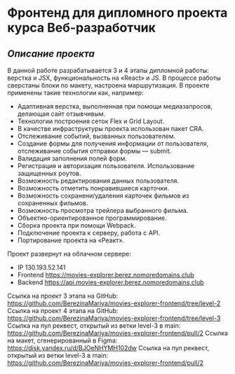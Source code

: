 # Фронтенд для дипломного проекта курса Веб-разработчик
## _Описание проекта_  
В данной работе разрабатывается 3 и 4 этапы дипломной работы: верстка и JSX, функциональность на «React» и JS.
В процессе работы сверстаны блоки по макету, настроена маршрутизация.
В проекте применены такие технологии как, например:  
* Адаптивная верстка, выполненная при помощи медиазапросов, делающая сайт отзывчивым.  
* Технологии построения сеток Flex и Grid Layout.
* В качестве инфраструктуры проекта использован пакет CRA.
* Отслеживание событий, вызванных пользователем.
* Создание формы для получения информации от пользователя, отслеживание события отправки формы — submit.
* Валидация заполнения полей форм.
* Регистрация и авторизация пользователя. Использование защищенных роутов.
* Возможность редактирования данных пользователя.
* Возможность отметить понравившиеся карточки.
* Возможность сохранени/удаления карточек фильмов из сохраненных фильмов.
* Возможность просмотра трейлера выбранного фильма.
* Объектно-ориентированное программирование.
* Сборка проекта при помощи Webpack.
* Подключение проекта к серверу, работа с API.
* Портирование проекта на «Реакт».

Проект развернут на облачном сервере:
* IP 130.193.52.141
* Frontend https://movies-explorer.berez.nomoredomains.club
* Backend https://api.movies-explorer.berez.nomoredomains.club


Ссылка на проект 3 этапа на GitHub: https://github.com/BerezinaMariya/movies-explorer-frontend/tree/level-2
Ссылка на проект 4 этапа на GitHub: https://github.com/BerezinaMariya/movies-explorer-frontend/tree/level-3
Ссылка на пул реквест, открытый из ветки level-3 в main: https://github.com/BerezinaMariya/movies-explorer-frontend/pull/2
Ссылка на макет, сгенерированный в Figma: https://disk.yandex.ru/d/BJOeNHYMH102dw
Ссылка на пул реквест, открытый из ветки level-3 в main: https://github.com/BerezinaMariya/movies-explorer-frontend/pull/2
